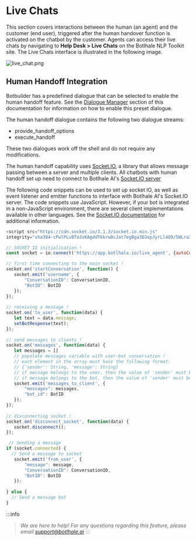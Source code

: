 # Live Chats 

This section covers interactions between the human (an agent) and the customer (end user), triggered after the human handover function is activated on the chatbot by the customer. Agents can access their live chats by navigating to **Help Desk > Live Chats** on the Botlhale NLP Toolkit site. The Live Chats interface is illustrated in the following image.

![live_chat.png](https://stoplight.io/api/v1/projects/cHJqOjU4NzU5/images/Qa56xllEezc)

## Human Handoff Integration

Botbuilder has a predefined dialogue that can be selected to enable the human handoff feature. See the [Dialogue Manager](#create-preset-dialogues) section of this documentation for information on how to enable this preset dialogue.

The human handoff dialogue contains the following two dialogue streams: 

- provide_handoff_options 
- execute_handoff 

These two dialogues work off the shell and do not require any modifications. 

The human handoff capability uses [Socket.IO](https://socket.io/docs/v3/), a library that allows message passing between a server and multiple clients. All chatbots with human handoff set up need to connect to Botlhale AI's [Socket.IO server](https://app.botlhale.xyz/live_server)

The following code snippets can be used to set up socket IO, as well as event listener and emitter functions to interface with Botlhale AI's Socket.IO server. The code snippets use JavaScript. However, if your bot is integrated in a non-JavaScript environment, there are several client implementations available in other languages. See the [Socket.IO documentation](https://socket.io/docs/v3/) for additional information.

```js
<script src="https://cdn.socket.io/3.1.3/socket.io.min.js" 
integrity="sha384-cPwlPLvBTa3sKAgddT6krw0cJat7egBga3DJepJyrLl4Q9/5WLra3rrnMcyTyOnh" crossorigin="anonymous"></script>

// SOCKET IO initialisation !
const socket = io.connect('https://app.botlhale.io/live_agent', {autoConnect: false});

// first time connecting to the main socket !
socket.on('startConversation', function() {
   socket.emit('username', {
       "ConversationID": ConversationID,
       "BotID": BotID
   });
});
 
// receiving a message !
socket.on('to_user', function(data) {
   let text = data.message;
   setBotResponse(text);
});
 
// send messages to clients !
socket.on('messages', function(data) {
   let messages = []
   // populate messages variable with user-bot conversation !
   // each element in the array must have the following format:
   // {'sender': String, 'message': String}
   // if message belongs to the user, then the value of 'sender' must be 'user'
   // if message belongs to the bot, then the value of 'sender' must be 'bot'
   socket.emit('messages_to_client', {
       "messages": messages,
       "bot_id": BotID
   });
});
 
// disconnecting socket !
socket.on('disconnect_socket', function(data) {
   socket.disconnect();
});

 // Sending a message
if (socket.connected) {
  // Send a message to socket 
   socket.emit('from_user', {
       "message": message,
       "ConversationID": ConversationID,
       "BotID": BotID
   });
 
} else {
  // Send a message bot
}

```


:::info
> *We are here to help! For any questions regarding this feature, please email support@botlhale.ai*
:::



